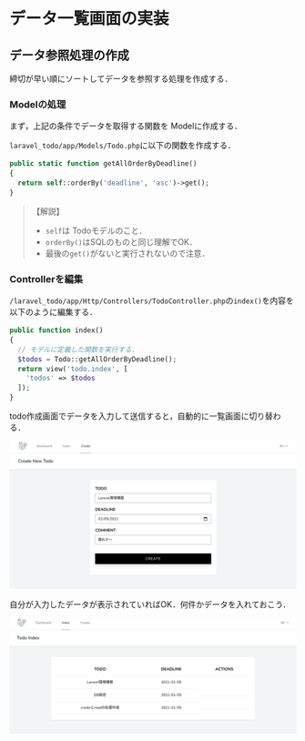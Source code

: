 # データ一覧画面の実装

## データ参照処理の作成

締切が早い順にソートしてデータを参照する処理を作成する．

### Modelの処理

まず，上記の条件でデータを取得する関数を Modelに作成する．

`laravel_todo/app/Models/Todo.php`に以下の関数を作成する．

```php
public static function getAllOrderByDeadline()
{
  return self::orderBy('deadline', 'asc')->get();
}
```

> 【解説】
>
> - `self`は Todoモデルのこと．
> - `orderBy()`はSQLのものと同じ理解でOK．
> - 最後の`get()`がないと実行されないので注意．

### Controllerを編集

`/laravel_todo/app/Http/Controllers/TodoController.php`の`index()`を内容を以下のように編集する．

```php
public function index()
{
  // モデルに定義した関数を実行する．
  $todos = Todo::getAllOrderByDeadline();
  return view('todo.index', [
    'todos' => $todos
  ]);
}
```

todo作成画面でデータを入力して送信すると，自動的に一覧画面に切り替わる．

![データ作成](../img/20210104-create-post.png)

自分が入力したデータが表示されていればOK．何件かデータを入れておこう．

![データ複数件追加](../img/20210104-index-list2.png)


